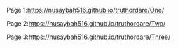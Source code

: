 Page 1:https://nusaybah516.github.io/truthordare/One/






Page 2:https://nusaybah516.github.io/truthordare/Two/







Page 3:https://nusaybah516.github.io/truthordare/Three/

